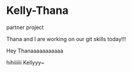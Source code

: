 # Kelly-Thana
partner project


Thana and I are working on our git skills today!!!

Hey Thanaaaaaaaaaaa

hihiiiiii Kellyyy~
